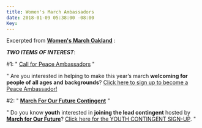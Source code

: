 ```yaml
---
title: Women's March Ambassadors
date: 2018-01-09 05:38:00 -08:00
Key: 
---
```


Excerpted from [**Women's March Oakland**](https://womensmarchoakland.org/) :

***TWO ITEMS OF INTEREST***:

#1:     "  [Call for Peace Ambassadors]((https://womensmarchoakland.org/peace-ambassador))  "

"  Are you interested in helping to make this year’s march **welcoming for people of all ages and backgrounds**?
[Click here to sign up to become a Peace Ambassador!](https://womensmarchoakland.org/peace-ambassador)

#2:    "  [**March For Our Future Contingent**](http://bayareamarchforourfuture.weebly.com/march-with-us.html)  "

"   Do you know **youth** interested in **joining the lead contingent** hosted by [**March for Our Future**](http://bayareamarchforourfuture.weebly.com/)?
[Click here for the YOUTH CONTINGENT SIGN-UP](http://bayareamarchforourfuture.weebly.com/march-with-us.html).   "
